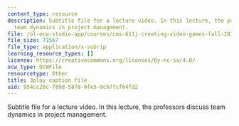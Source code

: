 ```yaml
---
content_type: resource
description: Subtitle file for a lecture video. In this lecture, the professors discuss
  team dynamics in project management.
file: /ol-ocw-studio-app/courses/cms-611j-creating-video-games-fall-2014/954cc26cf89d58789fe59cb7fcf64fd2_Av9sFr_NsBU.vtt
file_size: 71567
file_type: application/x-subrip
learning_resource_types: []
license: https://creativecommons.org/licenses/by-nc-sa/4.0/
ocw_type: OCWFile
resourcetype: Other
title: 3play caption file
uid: 954cc26c-f89d-5878-9fe5-9cb7fcf64fd2
---
```

Subtitle file for a lecture video. In this lecture, the professors discuss team dynamics in project management.
